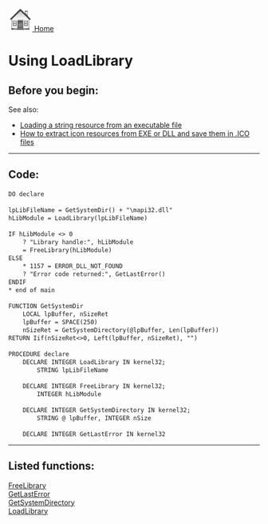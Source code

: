 [<img src="../images/home.png"> Home ](https://github.com/VFPX/Win32API)  

# Using LoadLibrary

## Before you begin:
See also:

* [Loading a string resource from an executable file](sample_213.md)  
* [How to extract icon resources from EXE or DLL and save them in .ICO files](sample_502.md)  
  
***  


## Code:
```foxpro  
DO declare

lpLibFileName = GetSystemDir() + "\mapi32.dll"
hLibModule = LoadLibrary(lpLibFileName)

IF hLibModule <> 0
	? "Library handle:", hLibModule
	= FreeLibrary(hLibModule)
ELSE
	* 1157 = ERROR_DLL_NOT_FOUND
	? "Error code returned:", GetLastError()
ENDIF
* end of main

FUNCTION GetSystemDir
	LOCAL lpBuffer, nSizeRet
	lpBuffer = SPACE(250)
	nSizeRet = GetSystemDirectory(@lpBuffer, Len(lpBuffer))
RETURN Iif(nSizeRet<>0, Left(lpBuffer, nSizeRet), "")

PROCEDURE declare
	DECLARE INTEGER LoadLibrary IN kernel32;
		STRING lpLibFileName

	DECLARE INTEGER FreeLibrary IN kernel32;
		INTEGER hLibModule

	DECLARE INTEGER GetSystemDirectory IN kernel32;
		STRING @ lpBuffer, INTEGER nSize

	DECLARE INTEGER GetLastError IN kernel32  
```  
***  


## Listed functions:
[FreeLibrary](../libraries/kernel32/FreeLibrary.md)  
[GetLastError](../libraries/kernel32/GetLastError.md)  
[GetSystemDirectory](../libraries/kernel32/GetSystemDirectory.md)  
[LoadLibrary](../libraries/kernel32/LoadLibrary.md)  
